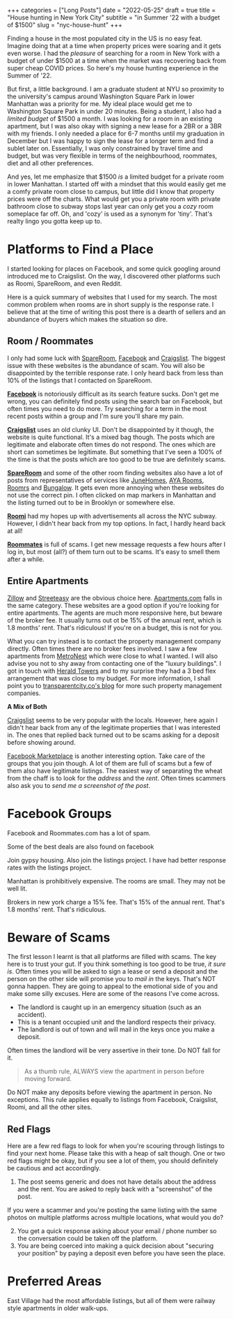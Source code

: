 +++
categories = ["Long Posts"]
date = "2022-05-25"
draft = true
title = "House hunting in New York City"
subtitle = "in Summer '22 with a budget of $1500"
slug = "nyc-house-hunt"
+++

Finding a house in the most populated city in the US is no easy feat. Imagine doing that at a time when property prices were soaring and it gets even worse. I had the _pleasure_ of searching for a room in New York with a budget of under $1500 at a time when the market was recovering back from super cheap COVID prices. So here's my house hunting experience in the Summer of '22.

But first, a little background. I am a graduate student at NYU so proximity to the university's campus around Washington Square Park in lower Manhattan was a priority for me. My ideal place would get me to Washington Square Park in under 20 minutes. Being a student, I also had a _limited budget_ of $1500 a month. I was looking for a room in an existing apartment, but I was also okay with signing a new lease for a 2BR or a 3BR with my friends. I only needed a place for 6-7 months until my graduation in December but I was happy to sign the lease for a longer term and find a sublet later on. Essentially, I was only constrained by travel time and budget, but was very flexible in terms of the neighbourhood, roommates, diet and all other preferences.

And yes, let me emphasize that $1500 _is_ a limited budget for a private room in lower Manhattan. I started off with a mindset that this would easily get me a comfy private room close to campus, but little did I know that property prices were off the charts. What would get you a private room with private bathroom close to subway stops last year can only get you a _cozy_ room someplace far off. Oh, and 'cozy' is used as a synonym for 'tiny'. That's realty lingo you gotta keep up to.

# Platforms to Find a Place

I started looking for places on Facebook, and some quick googling around introduced me to Craigslist. On the way, I discovered other platforms such as Roomi, SpareRoom, and even Reddit.

Here is a quick summary of websites that I used for my search. The most common problem when rooms are in short supply is the response rate. I believe that at the time of writing this post there is a dearth of sellers and an abundance of buyers which makes the situation so dire.

## Room / Roommates

I only had some luck with [SpareRoom](https://spareroom.com), [Facebook](https://www.facebook.com/marketplace/) and [Craigslist](https://www.craigslist.org/). The biggest issue with these websites is the abundance of scam. You will also be disappointed by the terrible response rate. I only heard back from less than 10% of the listings that I contacted on SpareRoom. 

[**Facebook**](https://www.facebook.com/marketplace/) is notoriously difficult as its search feature sucks. Don't get me wrong, you can definitely find posts using the search bar on Facebook, but often times you need to do more. Try searching for a term in the most recent posts within a group and I'm sure you'll share my pain.

[**Craigslist**](https://www.craigslist.org/) uses an old clunky UI. Don't be disappointed by it though, the website is quite functional. It's a mixed bag though. The posts which are legitimate and elaborate often times do not respond. The ones which are short can sometimes be legitimate. But something that I've seen a 100% of the time is that the posts which are too good to be true are definitely scams.

[**SpareRoom**](https://spareroom.com) and some of the other room finding websites also have a lot of posts from representatives of services like [JuneHomes](https://junehomes.com/), [AYA Rooms](https://helloaya.com/), [Roomrs](https://www.roomrs.co/) and [Bungalow](https://bungalow.com/). It gets even more annoying when these websites do not use the correct pin. I often clicked on map markers in Manhattan and the listing turned out to be in Brooklyn or somewhere else.

[**Roomi**](https://roomiapp.com) had my hopes up with advertisements all across the NYC subway. However, I didn't hear back from my top options. In fact, I hardly heard back at all! 

[**Roommates**](https://roommates.com/) is full of scams. I get new message requests a few hours after I log in, but most (all?) of them turn out to be scams. It's easy to smell them after a while.

## Entire Apartments

[Zillow](https://www.zillow.com/) and [Streeteasy](https://streeteasy.com/) are the obvious choice here. [Apartments.com](https://www.apartments.com/) falls in the same category. These websites are a good option if you're looking for entire apartments. The agents are much more responsive here, but beware of the broker fee. It usually turns out ot be 15% of the annual rent, which is 1.8 months' rent. That's ridiculous! If you're on a budget, this is not for you.

What you can try instead is to contact the property management company directly. Often times there are no broker fees involved. I saw a few apartments from [MetroNest](https://metronest.com/) which were close to what I wanted. I will also advise you not to shy away from contacting one of the "luxury buildings". I got in touch with [Herald Towers](https://heraldtowers.com/) and to my surprise they had a 3 bed flex arrangement that was close to my budget. For more information, I shall point you to [transparentcity.co's blog](https://www.transparentcity.co/blog/10-great-websites-of-no-fee-management-companies-nyc) for more such property management companies.

**A Mix of Both**

[Craigslist](https://craigslist.org) seems to be very popular with the locals. However, here again I didn't hear back from any of the legitimate properties that I was interested in. The ones that replied back turned out to be scams asking for a deposit before showing around.

[Facebook Marketplace](https://www.facebook.com/marketplace/) is another interesting option. Take care of the groups that you join though. A lot of them are full of scams but a few of them also have legitimate listings. The easiest way of separating the wheat from the chaff is to look for the _address_ and the _rent_. Often times scammers also ask you to _send me a screenshot of the post_.

# Facebook Groups

Facebook and Roommates.com has a lot of spam.

Some of the best deals are also found on facebook

Join gypsy housing. Also join the listings project. I have had better response rates with the listings project.

Manhattan is prohibitively expensive. The rooms are small. They may not be well lit.

Brokers in new york charge a 15% fee. That's 15% of the annual rent. That's 1.8 months' rent. That's ridiculous.

# Beware of Scams

The first lesson I learnt is that all platforms are filled with scams. The key here is to trust your gut. If you think something is too good to be true, _it sure is_. Often times you will be asked to sign a lease or send a deposit and the person on the other side will promise you to _mail in_ the keys. That's NOT gonna happen. They are going to appeal to the emotional side of you and make some silly excuses. Here are some of the reasons I've come across.

* The landlord is caught up in an emergency situation (such as an accident).
* This is a tenant occupied unit and the landlord respects their privacy.
* The landlord is out of town and will mail in the keys once you make a deposit.

Often times the landlord will be very assertive in their tone. Do NOT fall for it.

> As a thumb rule, ALWAYS view the apartment in person before moving forward.

Do NOT make any deposits before viewing the apartment in person. No exceptions. This rule applies equally to listings from Facebook, Craigslist, Roomi, and all the other sites.

## Red Flags

Here are a few red flags to look for when you're scouring through listings to find your next home. Please take this with a heap of salt though. One or two red flags might be okay, but if you see a lot of them, you should definitely be cautious and act accordingly.

1. The post seems generic and does not have details about the address and the rent. You are asked to reply back with a "screenshot" of the post. 

If you were a scammer and you're posting the same listing with the same photos on multiple platforms across multiple locations, what would you do?

2. You get a quick response asking about your email / phone number so the conversation could be taken off the platform.
3. You are being coerced into making a quick decision about "securing your position" by paying a deposit even before you have seen the place.



# Preferred Areas

East Village had the most affordable listings, but all of them were railway style apartments in older walk-ups.